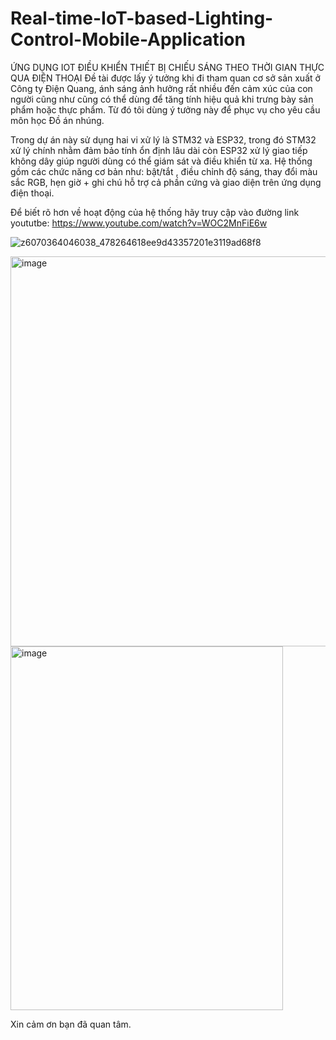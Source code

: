 # Real-time-IoT-based-Lighting-Control-Mobile-Application
ỨNG DỤNG IOT ĐIỀU KHIỂN THIẾT BỊ CHIẾU SÁNG THEO THỜI GIAN THỰC QUA ĐIỆN THOẠI
Đề tài được lấy ý tưởng khi đi tham quan cơ sở sản xuất ở Công ty Điện Quang, ánh sáng ảnh hưởng rất nhiều đến cảm xúc của con người cũng như cũng có thể dùng để tăng tính hiệu quả khi trưng bày sản phẩm hoặc thực phẩm. Từ đó tôi dùng ý tưởng này để phục vụ cho yêu cầu môn học Đồ án nhúng.

Trong dự án này sử dụng hai vi xử lý là STM32 và ESP32, trong đó STM32 xử lý chính nhằm đảm bảo tính ổn định lâu dài còn ESP32 xử lý giao tiếp không dây giúp người dùng có thể giám sát và điều khiển từ xa. Hệ thống gồm các chức năng cơ bản như: bật/tắt , điều chỉnh độ sáng, thay đổi màu sắc RGB, hẹn giờ + ghi chú hỗ trợ cả phần cứng và giao diện trên ứng dụng điện thoại.

Để biết rõ hơn về hoạt động của hệ thống hãy truy cập vào đường link yoututbe: https://www.youtube.com/watch?v=WOC2MnFiE6w

![z6070364046038_478264618ee9d43357201e3119ad68f8](https://github.com/user-attachments/assets/941c05b9-1816-42d9-a18a-a28788823133)

<img width="832" height="624" alt="image" src="https://github.com/user-attachments/assets/ce429588-0acf-438b-8520-3ca1c566b5d1" />

<img width="436" height="582" alt="image" src="https://github.com/user-attachments/assets/af5da1f9-7741-4c6e-ba42-d3ee0f8ff751" />

Xin cảm ơn bạn đã quan tâm.
